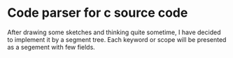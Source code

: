 # Code parser for c source code

After drawing some sketches and thinking quite sometime,
I have decided to implement it by a segment tree.
Each keyword or scope will be presented as a segement with few fields.


